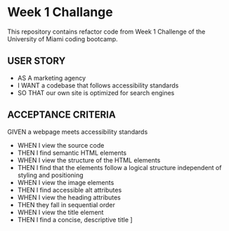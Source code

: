 # Week 1 Challange
This repository contains refactor code from Week 1 Challenge of the University of Miami coding bootcamp.

## USER STORY
* AS A marketing agency 
* I WANT a codebase that follows accessibility standards 
* SO THAT our own site is optimized for search engines

## ACCEPTANCE CRITERIA 
GIVEN a webpage meets accessibility standards
* WHEN I view the source code
* THEN I find semantic HTML elements
* WHEN I view the structure of the HTML elements
* THEN I find that the elements follow a logical structure independent of styling and positioning
* WHEN I view the image elements
* THEN I find accessible alt attributes
* WHEN I view the heading attributes
* THEN they fall in sequential order
* WHEN I view the title element
* THEN I find a concise, descriptive title
]